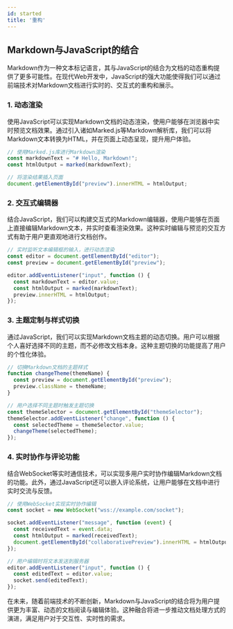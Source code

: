 ```yaml
---
id: started
title: '重构'
---
```


## Markdown与JavaScript的结合

Markdown作为一种文本标记语言，其与JavaScript的结合为文档的动态重构提供了更多可能性。在现代Web开发中，JavaScript的强大功能使得我们可以通过前端技术对Markdown文档进行实时的、交互式的重构和展示。

### 1. **动态渲染**

使用JavaScript可以实现Markdown文档的动态渲染，使用户能够在浏览器中实时预览文档效果。通过引入诸如Marked.js等Markdown解析库，我们可以将Markdown文本转换为HTML，并在页面上动态呈现，提升用户体验。

```javascript
// 使用Marked.js库进行Markdown渲染
const markdownText = "# Hello, Markdown!";
const htmlOutput = marked(markdownText);

// 将渲染结果插入页面
document.getElementById("preview").innerHTML = htmlOutput;
```

### 2. **交互式编辑器**

结合JavaScript，我们可以构建交互式的Markdown编辑器，使用户能够在页面上直接编辑Markdown文本，并实时查看渲染效果。这种实时编辑与预览的交互方式有助于用户更直观地进行文档创作。

```javascript
// 实时监听文本编辑框的输入，进行动态渲染
const editor = document.getElementById("editor");
const preview = document.getElementById("preview");

editor.addEventListener("input", function () {
  const markdownText = editor.value;
  const htmlOutput = marked(markdownText);
  preview.innerHTML = htmlOutput;
});
```

### 3. **主题定制与样式切换**

通过JavaScript，我们可以实现Markdown文档主题的动态切换。用户可以根据个人喜好选择不同的主题，而不必修改文档本身。这种主题切换的功能提高了用户的个性化体验。

```javascript
// 切换Markdown文档的主题样式
function changeTheme(themeName) {
  const preview = document.getElementById("preview");
  preview.className = themeName;
}

// 用户选择不同主题时触发主题切换
const themeSelector = document.getElementById("themeSelector");
themeSelector.addEventListener("change", function () {
  const selectedTheme = themeSelector.value;
  changeTheme(selectedTheme);
});
```

### 4. **实时协作与评论功能**

结合WebSocket等实时通信技术，可以实现多用户实时协作编辑Markdown文档的功能。此外，通过JavaScript还可以嵌入评论系统，让用户能够在文档中进行实时交流与反馈。

```javascript
// 使用WebSocket实现实时协作编辑
const socket = new WebSocket("wss://example.com/socket");

socket.addEventListener("message", function (event) {
  const receivedText = event.data;
  const htmlOutput = marked(receivedText);
  document.getElementById("collaborativePreview").innerHTML = htmlOutput;
});

// 用户编辑时将文本发送到服务器
editor.addEventListener("input", function () {
  const editedText = editor.value;
  socket.send(editedText);
});
```

在未来，随着前端技术的不断创新，Markdown与JavaScript的结合将为用户提供更为丰富、动态的文档阅读与编辑体验。这种融合将进一步推动文档处理方式的演进，满足用户对于交互性、实时性的需求。